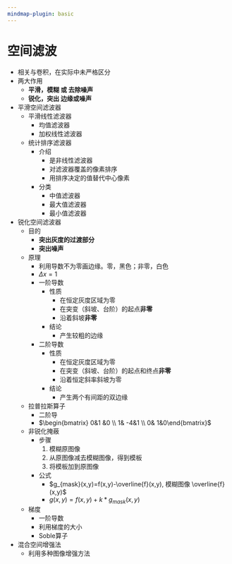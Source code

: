 ```yaml
---
mindmap-plugin: basic
---
```


# 空间滤波
- 相关与卷积，在实际中未严格区分
- 两大作用
	- **平滑，模糊 或 去除噪声**
	- **锐化，突出 边缘或噪声**
- 平滑空间滤波器
    - 平滑线性滤波器
        - 均值滤波器
        - 加权线性滤波器
    - 统计排序滤波器
        - 介绍
            - 是非线性滤波器
            - 对滤波器覆盖的像素排序
            - 用排序决定的值替代中心像素
        - 分类
            - 中值滤波器
            - 最大值滤波器
            - 最小值滤波器    
- 锐化空间滤波器
    - 目的
        - **突出灰度的过渡部分**
        - **突出噪声**
    - 原理
        - 利用导数不为零画边缘。零，黑色；非零，白色
        - $\Delta x = 1$
        - 一阶导数
            - 性质
                - 在恒定灰度区域为零
                - 在突变（斜坡、台阶）的起点**非零**
                - 沿着斜坡**非零**
            - 结论
                - 产生较粗的边缘
        - 二阶导数
            - 性质
                - 在恒定灰度区域为零
                - 在突变（斜坡、台阶）的起点和终点**非零**
                - 沿着恒定斜率斜坡为零
            - 结论
                - 产生两个有间距的双边缘        
    - 拉普拉斯算子
        - 二阶导
        - $\begin{bmatrix}  0&1  &0 \\  1&  -4&1 \\  0&  1&0\end{bmatrix}$
    - 非锐化掩蔽
        - 步骤
            1. 模糊原图像
            2. 从原图像减去模糊图像，得到模板
            3. 将模板加到原图像
        - 公式
            - $g_{mask}(x,y)=f(x,y)-\overline{f}(x,y), 模糊图像 \overline{f}(x,y)$
            - $g(x,y)=f(x,y)+k*g_{mask}(x,y)$
    - 梯度
        - 一阶导数
        - 利用梯度的大小
        - Soble算子
- 混合空间增强法
    - 利用多种图像增强方法


